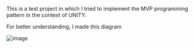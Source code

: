 This is a test project in which I tried to implement the MVP programming pattern in the context of UNITY. 

For better understanding, I made this diagram

![image](https://psv4.userapi.com/s/v1/d/OFpZoF8slHxRpQ6bGhqFzNRJHkqjldtKVK7Ck5ix2h4FIWNrMgZKI_LRLb0IXZrj_Pf6ZUFip_42qiz4mPyWT5VPq84j6xrh9KZujkppQAq5wF9PR7nUnA/mvc_drawio_1.png)
